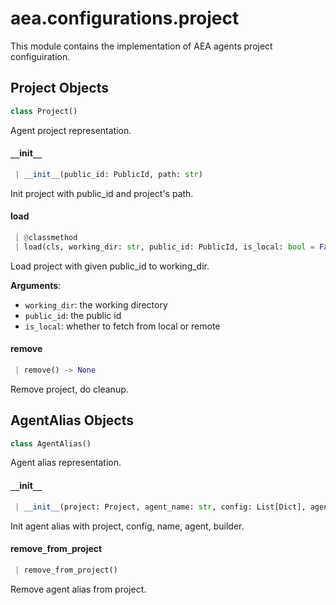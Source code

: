 <a name="aea.configurations.project"></a>
# aea.configurations.project

This module contains the implementation of AEA agents project configuiration.

<a name="aea.configurations.project.Project"></a>
## Project Objects

```python
class Project()
```

Agent project representation.

<a name="aea.configurations.project.Project.__init__"></a>
#### `__`init`__`

```python
 | __init__(public_id: PublicId, path: str)
```

Init project with public_id and project's path.

<a name="aea.configurations.project.Project.load"></a>
#### load

```python
 | @classmethod
 | load(cls, working_dir: str, public_id: PublicId, is_local: bool = False, registry_path: str = "packages") -> "Project"
```

Load project with given public_id to working_dir.

**Arguments**:

- `working_dir`: the working directory
- `public_id`: the public id
- `is_local`: whether to fetch from local or remote

<a name="aea.configurations.project.Project.remove"></a>
#### remove

```python
 | remove() -> None
```

Remove project, do cleanup.

<a name="aea.configurations.project.AgentAlias"></a>
## AgentAlias Objects

```python
class AgentAlias()
```

Agent alias representation.

<a name="aea.configurations.project.AgentAlias.__init__"></a>
#### `__`init`__`

```python
 | __init__(project: Project, agent_name: str, config: List[Dict], agent: AEA, builder: AEABuilder)
```

Init agent alias with project, config, name, agent, builder.

<a name="aea.configurations.project.AgentAlias.remove_from_project"></a>
#### remove`_`from`_`project

```python
 | remove_from_project()
```

Remove agent alias from project.

